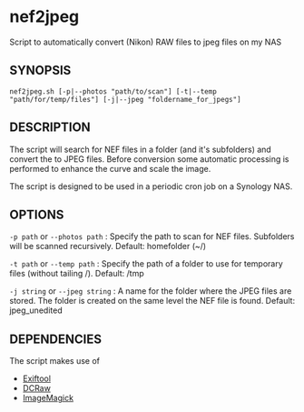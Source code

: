 # nef2jpeg
Script to automatically convert (Nikon) RAW files to jpeg files on my NAS

## SYNOPSIS
```console
nef2jpeg.sh [-p|--photos "path/to/scan"] [-t|--temp "path/for/temp/files"] [-j|--jpeg "foldername_for_jpegs"]
```

## DESCRIPTION
The script will search for NEF files in a folder (and it's subfolders) and convert the to JPEG files. Before conversion some automatic processing is performed to enhance the curve and scale the image.

The script is designed to be used in a periodic cron job on a Synology NAS.

## OPTIONS
`-p path` or `--photos path`
: Specify the path to scan for NEF files. Subfolders will be scanned recursively. Default: homefolder (~/)

`-t path` or `--temp path`
: Specify the path of a folder to use for temporary files (without tailing /). Default: /tmp

`-j string` or `--jpeg string`
: A name for the folder where the JPEG files are stored. The folder is created on the same level the NEF file is found. Default: jpeg_unedited

## DEPENDENCIES
The script makes use of
- [Exiftool](https://exiftool.org/)
- [DCRaw](https://www.dechifro.org/dcraw/)
- [ImageMagick](https://imagemagick.org/)